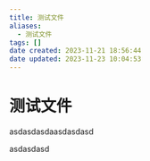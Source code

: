 ```yaml
---
title: 测试文件
aliases:
  - 测试文件
tags: []
date created: 2023-11-21 18:56:44
date updated: 2023-11-23 10:04:53
---
```


# 测试文件

asdasdasdaasdasdasd

asdasdasd
